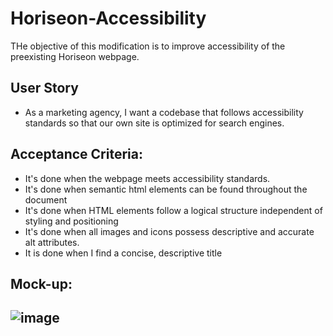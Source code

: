 # Horiseon-Accessibility
THe objective of this modification is to improve accessibility of the preexisting Horiseon webpage.

## User Story

* As a marketing agency, I want a codebase that follows accessibility standards so that our own site is optimized for search engines.

## Acceptance Criteria: 

* It's done when the webpage meets accessibility standards.
* It's done when semantic html elements can be found throughout the document
* It's done when HTML elements follow a logical structure independent of styling and positioning
* It's done when all images and icons possess descriptive and accurate alt attributes.
* It is done when I find a concise, descriptive title

## Mock-up: 
![image](https://user-images.githubusercontent.com/109838381/189127902-3fb91557-e697-4055-b414-16af031ccf96.png)
---
